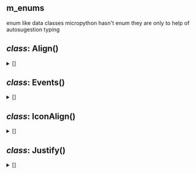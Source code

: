 ## m_enums

enum like data classes
micropython hasn't enum
they are only to help of autosugestion typing

## *class*:  Align()

<details><summary>[]</summary>


  ```python
class Align: 
    LEFT = 'left'
    RIGHT = 'right'
    CENTER = 'center'
    NONE = None
```


</details>






## *class*:  Events()

<details><summary>[]</summary>


  ```python
class Events:
    CLICK = 'click'
```


</details>






## *class*:  IconAlign()

<details><summary>[]</summary>


  ```python
class IconAlign:
    LEFT = 'row'
    RIGHT = 'row-reverse'
    TOP = 'column'
    BOTTOM = 'column-reverse'
    NONE = ''
```


</details>






## *class*:  Justify()

<details><summary>[]</summary>


  ```python
class Justify:
    START:str = 'flex-start'
    END:str = 'flex-end'
    CENTER:str = 'center'
    BETWEEN:str = 'space-between'
    AROUND:str = 'space-around'
    EVENLY:str = 'space-evenly'
    LEFT:str = 'left'
    RIGHT:str = 'right'
```


</details>









